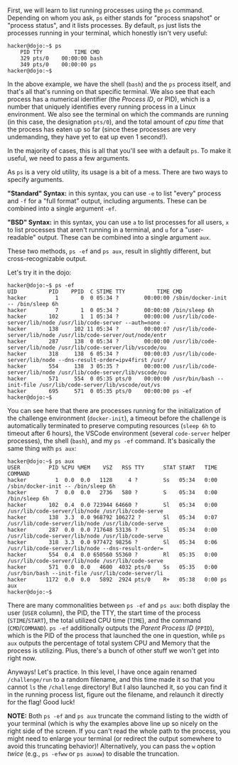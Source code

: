 First, we will learn to list running processes using the `ps` command.
Depending on whom you ask, `ps` either stands for "process snapshot" or "process status", and it lists processes.
By default, `ps` just lists the processes running in your terminal, which honestly isn't very useful:

```console
hacker@dojo:~$ ps
    PID TTY          TIME CMD
    329 pts/0    00:00:00 bash
    349 pts/0    00:00:00 ps
hacker@dojo:~$
```

In the above example, we have the shell (`bash`) and the `ps` process itself, and that's all that's running on that specific terminal.
We also see that each process has a numerical identifier (the _Process ID_, or PID), which is a number that uniquely identifies every running process in a Linux environment.
We also see the terminal on which the commands are running (in this case, the designation `pts/0`), and the total amount of _cpu time_ that the process has eaten up so far (since these processes are very undemanding, they have yet to eat up even 1 second!).

In the majority of cases, this is all that you'll see with a default `ps`.
To make it useful, we need to pass a few arguments.

As `ps` is a very old utility, its usage is a bit of a mess.
There are two ways to specify arguments.

**"Standard" Syntax:** in this syntax, you can use `-e` to list "every" process and `-f` for a "full format" output, including arguments.
These can be combined into a single argument `-ef`.

**"BSD" Syntax:** in this syntax, you can use `a` to list processes for all users, `x` to list processes that aren't running in a terminal, and `u` for a "user-readable" output.
These can be combined into a single argument `aux`.

These two methods, `ps -ef` and `ps aux`, result in slightly different, but cross-recognizable output.

Let's try it in the dojo:

```console
hacker@dojo:~$ ps -ef
UID          PID    PPID  C STIME TTY          TIME CMD
hacker         1       0  0 05:34 ?        00:00:00 /sbin/docker-init -- /bin/sleep 6h
hacker         7       1  0 05:34 ?        00:00:00 /bin/sleep 6h
hacker       102       1  1 05:34 ?        00:00:00 /usr/lib/code-server/lib/node /usr/lib/code-server --auth=none -
hacker       138     102 11 05:34 ?        00:00:07 /usr/lib/code-server/lib/node /usr/lib/code-server/out/node/entr
hacker       287     138  0 05:34 ?        00:00:00 /usr/lib/code-server/lib/node /usr/lib/code-server/lib/vscode/ou
hacker       318     138  6 05:34 ?        00:00:03 /usr/lib/code-server/lib/node --dns-result-order=ipv4first /usr/
hacker       554     138  3 05:35 ?        00:00:00 /usr/lib/code-server/lib/node /usr/lib/code-server/lib/vscode/ou
hacker       571     554  0 05:35 pts/0    00:00:00 /usr/bin/bash --init-file /usr/lib/code-server/lib/vscode/out/vs
hacker       695     571  0 05:35 pts/0    00:00:00 ps -ef
hacker@dojo:~$
```

You can see here that there are processes running for the initialization of the challenge environment (`docker-init`), a timeout before the challenge is automatically terminated to preserve computing resources (`sleep 6h` to timeout after 6 hours), the VSCode environment (several `code-server` helper processes), the shell (`bash`), and my `ps -ef` command.
It's basically the same thing with `ps aux`:

```
hacker@dojo:~$ ps aux
USER         PID %CPU %MEM    VSZ   RSS TTY      STAT START   TIME COMMAND
hacker         1  0.0  0.0   1128     4 ?        Ss   05:34   0:00 /sbin/docker-init -- /bin/sleep 6h
hacker         7  0.0  0.0   2736   580 ?        S    05:34   0:00 /bin/sleep 6h
hacker       102  0.4  0.0 723944 64660 ?        Sl   05:34   0:00 /usr/lib/code-server/lib/node /usr/lib/code-serve
hacker       138  3.3  0.0 968792 106272 ?       Sl   05:34   0:07 /usr/lib/code-server/lib/node /usr/lib/code-serve
hacker       287  0.0  0.0 717648 53136 ?        Sl   05:34   0:00 /usr/lib/code-server/lib/node /usr/lib/code-serve
hacker       318  3.3  0.0 977472 98256 ?        Sl   05:34   0:06 /usr/lib/code-server/lib/node --dns-result-order=
hacker       554  0.4  0.0 650560 55360 ?        Rl   05:35   0:00 /usr/lib/code-server/lib/node /usr/lib/code-serve
hacker       571  0.0  0.0   4600  4032 pts/0    Ss   05:35   0:00 /usr/bin/bash --init-file /usr/lib/code-server/li
hacker      1172  0.0  0.0   5892  2924 pts/0    R+   05:38   0:00 ps aux
hacker@dojo:~$
```

There are many commonalities between `ps -ef` and `ps aux`: both display the user (`USER` column), the PID, the TTY, the start time of the process (`STIME`/`START`), the total utilized CPU time (`TIME`), and the command (`CMD`/`COMMAND`).
`ps -ef` additionally outputs the _Parent Process ID_ (`PPID`), which is the PID of the process that launched the one in question, while `ps aux` outputs the percentage of total system CPU and Memory that the process is utilizing.
Plus, there's a bunch of other stuff we won't get into right now.

Anyways!
Let's practice.
In this level, I have once again renamed `/challenge/run` to a random filename, and this time made it so that you cannot `ls` the `/challenge` directory!
But I also launched it, so you can find it in the running process list, figure out the filename, and relaunch it directly for the flag!
Good luck!

**NOTE:** Both `ps -ef` and `ps aux` truncate the command listing to the width of your terminal (which is why the examples above line up so nicely on the right side of the screen.
If you can't read the whole path to the process, you might need to enlarge your terminal (or redirect the output somewhere to avoid this truncating behavior)!
Alternatively, you can pass the `w` option _twice_ (e.g., `ps -efww` or `ps auxww`) to disable the truncation.
